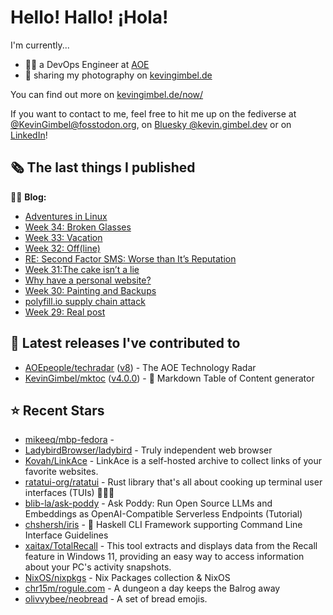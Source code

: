 # Hello! Hallo! ¡Hola!

I'm currently...
- 👨‍💻 a DevOps Engineer at [AOE](https://aoe.com)
- 📸 sharing my photography on [kevingimbel.de](https://kevingimbel.de/photography)

You can find out more on [kevingimbel.de/now/](https://kevingimbel.de/now/)

If you want to contact to me, feel free to hit me up on the fediverse at [@KevinGimbel@fosstodon.org](https://fosstodon.org/@KevinGimbel), on [Bluesky @kevin.gimbel.dev](https://bsky.app/profile/kevin.gimbel.dev) or on [LinkedIn](https://www.linkedin.com/in/kevingimbel/)!

## 🗞 The last things I published

🧑‍💻 **Blog:**

- [Adventures in Linux](https://kevingimbel.de/blog/2024/08/adventures-in-linux/)
- [Week 34: Broken Glasses](https://kevingimbel.de/blog/2024/07/week-34-broken-glasses/)
- [Week 33: Vacation](https://kevingimbel.de/blog/2024/07/week-33-vacation/)
- [Week 32: Off(line)](https://kevingimbel.de/blog/2024/07/week-32-offline/)
- [RE: Second Factor SMS: Worse than It’s Reputation](https://kevingimbel.de/blog/2024/07/re-second-factor-sms-worse-than-its-reputation/)
- [Week 31:The cake isn’t a lie](https://kevingimbel.de/blog/2024/07/week-31the-cake-isnt-a-lie/)
- [Why have a personal website?](https://kevingimbel.de/blog/2024/07/why-have-a-personal-website/)
- [Week 30: Painting and Backups](https://kevingimbel.de/blog/2024/06/week-30-painting-and-backups/)
- [polyfill.io supply chain attack](https://kevingimbel.de/blog/2024/06/polyfill-io-supply-chain-attack/)
- [Week 29: Real post](https://kevingimbel.de/blog/2024/06/week-29-real-post/)

## 🔭 Latest releases I've contributed to

- [AOEpeople/techradar](https://github.com/AOEpeople/techradar) ([v8](https://github.com/AOEpeople/techradar/releases/tag/v8)) - The AOE Technology Radar
- [KevinGimbel/mktoc](https://github.com/KevinGimbel/mktoc) ([v4.0.0](https://github.com/KevinGimbel/mktoc/releases/tag/v4.0.0)) - 🦀 Markdown Table of Content generator

## ⭐ Recent Stars

- [mikeeq/mbp-fedora](https://github.com/mikeeq/mbp-fedora) - 
- [LadybirdBrowser/ladybird](https://github.com/LadybirdBrowser/ladybird) - Truly independent web browser
- [Kovah/LinkAce](https://github.com/Kovah/LinkAce) - LinkAce is a self-hosted archive to collect links of your favorite websites.
- [ratatui-org/ratatui](https://github.com/ratatui-org/ratatui) - Rust library that&#39;s all about cooking up terminal user interfaces (TUIs) 👨‍🍳🐀
- [blib-la/ask-poddy](https://github.com/blib-la/ask-poddy) - Ask Poddy: Run Open Source LLMs and Embeddings as OpenAI-Compatible Serverless Endpoints (Tutorial)
- [chshersh/iris](https://github.com/chshersh/iris) - 🌈 Haskell CLI Framework supporting Command Line Interface Guidelines
- [xaitax/TotalRecall](https://github.com/xaitax/TotalRecall) - This tool extracts and displays data from the Recall feature in Windows 11, providing an easy way to access information about your PC&#39;s activity snapshots.
- [NixOS/nixpkgs](https://github.com/NixOS/nixpkgs) - Nix Packages collection &amp; NixOS
- [chr15m/rogule.com](https://github.com/chr15m/rogule.com) - A dungeon a day keeps the Balrog away
- [olivvybee/neobread](https://github.com/olivvybee/neobread) - A set of bread emojis.

